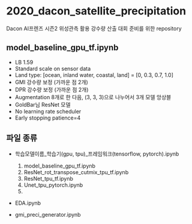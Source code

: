 # 2020_dacon_satellite_precipitation
Dacon AI프렌즈 시즌2 위성관측 활용 강수량 산출 대회 준비를 위한 repository  

## model_baseline_gpu_tf.ipynb
- LB 1.59
- Standard scale on sensor data
- Land type: [ocean, inland water, coastal, land] = [0, 0.3, 0.7, 1.0]
- GMI 강수량 보정 (가까운 점 2개)
- DPR 강수량 보정 (가까운 점 2개)
- Augmentation 8개로 한 다음, (3, 3, 3)으로 나누어서 3개 모델 앙상블
- GoldBar님 ResNet 모델
- No learning rate scheduler
- Early stopping patience=4


## 파일 종류
- 학습모델이름_학습기(gpu, tpu)_프레임워크(tensorflow, pytorch).ipynb
    1. model_baseline_gpu_tf.ipynb
    2. ResNet_rot_transpose_cutmix_tpu_tf.ipynb
    3. ResNet_tpu_tf.ipynb
    4. Unet_tpu_pytorch.ipynb
    5. 

- EDA.ipynb
- gmi_preci_generator.ipynb
